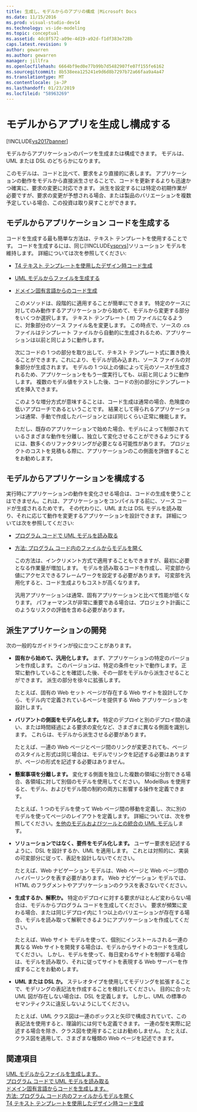 ```yaml
---
title: 生成し、モデルからのアプリの構成 |Microsoft Docs
ms.date: 11/15/2016
ms.prod: visual-studio-dev14
ms.technology: vs-ide-modeling
ms.topic: conceptual
ms.assetid: 4dc8f572-a09e-4d19-a92d-f1df383e728b
caps.latest.revision: 9
author: gewarren
ms.author: gewarren
manager: jillfra
ms.openlocfilehash: 6664bf9ed0e77b99b7d5482907fe07f155fe6162
ms.sourcegitcommit: 8b538eea125241e9d6d8b7297b72a66faa9a4a47
ms.translationtype: MT
ms.contentlocale: ja-JP
ms.lasthandoff: 01/23/2019
ms.locfileid: "58963269"
---
```

# <a name="generate-and-configure-your-app-from-models"></a>モデルからアプリを生成し構成する
[!INCLUDE[vs2017banner](../includes/vs2017banner.md)]

モデルからアプリケーションのパーツを生成または構成できます。 モデルは、UML または DSL のどちらかになります。  
  
 このモデルは、コードと比べて、要求をより直接的に表します。 アプリケーションの動作をモデルから直接派生させることで、コードを更新するよりも迅速かつ確実に、要求の変更に対応できます。 派生を設定するには特定の初期作業が必要ですが、要求の変更が予想される場合、または製品のバリエーションを複数予定している場合、この投資は取り戻すことができます。  
  
## <a name="generating-the-code-of-your-application-from-a-model"></a>モデルからアプリケーション コードを生成する  
 コードを生成する最も簡単な方法は、テキスト テンプレートを使用することです。 コードを生成するには、同じ[!INCLUDE[vsprvs](../includes/vsprvs-md.md)]ソリューション モデルを維持します。 詳細については次を参照してください:  
  
- [T4 テキスト テンプレートを使用したデザイン時コード生成](../modeling/design-time-code-generation-by-using-t4-text-templates.md)  
  
- [UML モデルからファイルを生成する](../modeling/generate-files-from-a-uml-model.md)  
  
- [ドメイン固有言語からのコード生成](../modeling/generating-code-from-a-domain-specific-language.md)  
  
  このメソッドは、段階的に適用することが簡単にできます。 特定のケースに対してのみ動作するアプリケーションから始めて、モデルから変更する部分をいくつか選択します。 テキスト テンプレート (.tt) ファイルになるように、対象部分のソース ファイル名を変更します。 この時点で、ソースの .cs ファイルはテンプレート ファイルから自動的に生成されるため、アプリケーションは以前と同じように動作します。  
  
  次にコードの 1 つの部分を取り出して、テキスト テンプレート式に置き換えることができます。これにより、モデルが読み込まれ、ソース ファイルの対象部分が生成されます。 モデルの 1 つ以上の値によって元のソースが生成されるため、アプリケーションをもう一度実行しても、以前と同じように動作します。 複数のモデル値をテストした後、コードの別の部分にテンプレート式を挿入できます。  
  
  このような増分方式が意味することは、コード生成は通常の場合、危険度の低いアプローチであるということです。 結果として得られるアプリケーションは通常、手動で作成したバージョンとほぼ同じくらい正常に機能します。  
  
  ただし、既存のアプリケーションで始めた場合、モデルによって制御されているさまざまな動作を分離し、独立して変化させることができるようにするには、数多くのリファクタリングが必要となる可能性があります。 プロジェクトのコストを見積もる際に、アプリケーションのこの側面を評価することをお勧めします。  
  
## <a name="configuring-your-application-from-a-model"></a>モデルからアプリケーションを構成する  
 実行時にアプリケーションの動作を変化させる場合は、コードの生成を使うことはできません。これは、アプリケーションをコンパイルする前に、ソース コードが生成されるためです。 その代わりに、UML または DSL モデルを読み取り、それに応じて動作を変更するアプリケーションを設計できます。 詳細については次を参照してください:  
  
- [プログラム コードで UML モデルを読み取る](../modeling/read-a-uml-model-in-program-code.md)  
  
- [方法: プログラム コード内のファイルからモデルを開く](../modeling/how-to-open-a-model-from-file-in-program-code.md)  
  
  この方法は、インクリメント方式で適用することもできますが、最初に必要となる作業量が増加します。 モデルを読み取るコードを作成し、可変部から値にアクセスできるフレームワークを設定する必要があります。 可変部を汎用化すると、コード生成よりもコストが高くなります。  
  
  汎用アプリケーションは通常、固有アプリケーションと比べて性能が低くなります。 パフォーマンスが非常に重要である場合は、プロジェクト計画にこのようなリスクの評価を含める必要があります。  
  
## <a name="developing-a-derived-application"></a>派生アプリケーションの開発  
 次の一般的なガイドラインが役に立つことがあります。  
  
-   **固有から始めて、汎用化します。** まず、アプリケーションの特定のバージョンを作成します。 このバージョンは、特定の条件セットで動作します。 正常に動作していることを確認した後、その一部をモデルから派生させることができます。 派生の部分を徐々に拡張します。  
  
     たとえば、固有の Web セット ページが存在する Web サイトを設計してから、モデル内で定義されているページを提供する Web アプリケーションを設計します。  
  
-   **バリアントの側面をモデル化します。** 特定のデプロイと別のデプロイ間の違い、または時間経過による要求の変化など、さまざまに異なる側面を識別します。 これらは、モデルから派生させる必要があります。  
  
     たとえば、一連の Web ページとページ間のリンクが変更されても、ページのスタイルと形式は同じ場合は、モデルでリンクを記述する必要はありますが、ページの形式を記述する必要はありません。  
  
-   **懸案事項を分離します。** 変化する側面を独立した複数の領域に分割できる場合、各領域に対して別個のモデルを使用してください。 ModelBus を使用すると、モデル、およびモデル間の制約の両方に影響する操作を定義できます。  
  
     たとえば、1 つのモデルを使って Web ページ間の移動を定義し、次に別のモデルを使ってページのレイアウトを定義します。 詳細については、次を参照してください。[を他のモデルおよびツールとの統合の UML モデル](../modeling/integrate-uml-models-with-other-models-and-tools.md)します。  
  
-   **ソリューションではなく、要件をモデル化します。** ユーザー要求を記述するように、DSL を設計するか、UML を適用します。 これとは対照的に、実装の可変部分に従って、表記を設計しないでください。  
  
     たとえば、Web ナビゲーション モデルは、Web ページと Web ページ間のハイパーリンクを表す必要があります。 Web ナビゲーション モデルでは、HTML のフラグメントやアプリケーションのクラスを表さないでください。  
  
-   **生成するか、解釈か。** 特定のデプロイに対する要求がほとんど変わらない場合は、モデルからプログラム コードを生成してください。 要求が頻繁に変わる場合、または同じデプロイ内に 1 つ以上のバリエーションが存在する場合、モデルを読み取って解釈できるようにアプリケーションを作成してください。  
  
     たとえば、Web サイト モデルを使って、個別にインストールされる一連の異なる Web サイトを開発する場合は、モデルからサイトのコードを生成してください。 しかし、モデルを使って、毎日変わるサイトを制御する場合は、モデルを読み取り、それに従ってサイトを表現する Web サーバーを作成することをお勧めします。  
  
-   **UML または DSL か。** ステレオタイプを使用してモデリングを拡張することで、モデリングの表記法を作成することを検討してください。 目的に合った UML 図が存在しない場合は、DSL を定義します。 しかし、UML の標準のセマンティクスに違反しないようにしてください。  
  
     たとえば、UML クラス図は一連のボックスと矢印で構成されていて、この表記法を使用すると、理論的には何でも定義できます。 一連の型を実際に記述する場合を除き、クラス図を使用することはお勧めしません。 たとえば、クラス図を適用して、さまざまな種類の Web ページを記述できます。  
  
## <a name="see-also"></a>関連項目  
 [UML モデルからファイルを生成します。](../modeling/generate-files-from-a-uml-model.md)   
 [プログラム コードで UML モデルを読み取る](../modeling/read-a-uml-model-in-program-code.md)   
 [ドメイン固有言語からコードを生成します。](../modeling/generating-code-from-a-domain-specific-language.md)   
 [方法: プログラム コード内のファイルからモデルを開く](../modeling/how-to-open-a-model-from-file-in-program-code.md)   
 [T4 テキスト テンプレートを使用したデザイン時コード生成](../modeling/design-time-code-generation-by-using-t4-text-templates.md)
